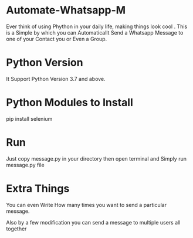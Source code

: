 # Automate-Whatsapp-M
Ever think of using Phython in your daily life, making things look cool .
This is a Simple by which you can Automaticallt Send a Whatsapp Message to one of your Contact you or Even a Group.

# Python Version
It Support Python Version 3.7 and above.

# Python Modules to Install
pip install selenium

# Run
Just copy message.py in your directory then open terminal and Simply run message.py file  

# Extra Things
 You can even Write How many times you want to send a particular message.
 
 
 Also by a few modification you can send a message to multiple users all together

